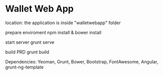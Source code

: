 Wallet Web App
==============

location:
the application is inside "walletwebapp" folder

prepare enviroment
	npm install & bower install

start server
	grunt serve

build PRD 
	grunt build

Dependencies:
	Yeoman,
	Grunt,
	Bower,
	Bootstrap,
	FontAwesome,
	Angular,
	grunt-ng-template